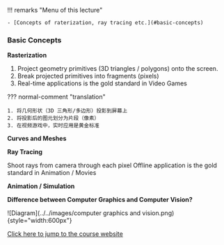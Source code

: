 !!! remarks "Menu of this lecture"

    - [Concepts of raterization, ray tracing etc.](#basic-concepts)

### Basic Concepts

**Rasterization**

1. Project geometry primitives (3D triangles / polygons) onto the screen.
2. Break projected primitives into fragments (pixels)
3. Real-time applications is the gold standard in Video Games

??? normal-comment "translation"

    1. 将几何形状（3D 三角形/多边形）投影到屏幕上
    2. 将投影后的图元划分为片段（像素）
    3. 在视频游戏中，实时应用是黄金标准

**Curves and Meshes**

**Ray Tracing**

Shoot rays from camera through each pixel
Offline application is the gold standard in Animation / Movies

**Animation / Simulation**

**Difference between Computer Graphics and Computer Vision?**

![Diagram](../../images/computer graphics and vision.png){style="width:600px"}

[Click here to jump to the course website](http://www.cs.ucsb.edu/~lingqi/teaching/games101.html)
